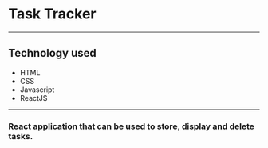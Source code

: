 <h1>Task Tracker</h1>
<hr>
<h2>Technology used</h2>
<ul>
<li>HTML</li>
<li>CSS</li>
<li>Javascript</li>
<li>ReactJS</li>
</ul>
<hr>
<h3>React application that can be used to store, display and delete tasks.</h3>
